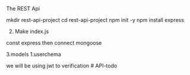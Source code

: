 The REST Api 

mkdir rest-api-project
cd rest-api-project
npm init -y
npm install express



2. Make index.js 

const express 
then connect mongoose 

3.models 
1.userchema 

we will be using jwt to verification 
#   A P I - t o d o  
 